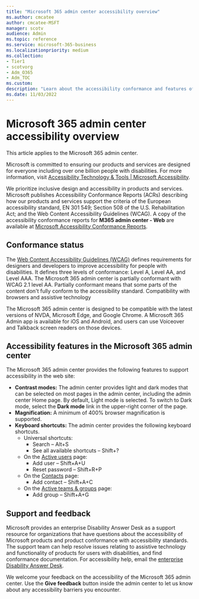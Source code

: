 ```yaml
---
title: "Microsoft 365 admin center accessibility overview"
ms.author: cmcatee
author: cmcatee-MSFT
manager: scotv
audience: Admin
ms.topic: reference
ms.service: microsoft-365-business
ms.localizationpriority: medium
ms.collection: 
- Tier1
- scotvorg
- Adm_O365
- Adm_TOC
ms.custom:
description: "Learn about the accessibility conformance and features of the Microsoft 365 admin center."
ms.date: 11/03/2022
---
```


# Microsoft 365 admin center accessibility overview

This article applies to the Microsoft 365 admin center.

Microsoft is committed to ensuring our products and services are designed for everyone including over one billion people with disabilities. For more information, visit [Accessibility Technology & Tools | Microsoft Accessibility](https://www.microsoft.com/accessibility/).

We prioritize inclusive design and accessibility in products and services. Microsoft publishes Accessibility Conformance Reports (ACRs) describing how our products and services support the criteria of the European accessibility standard, EN 301 549; Section 508 of the U.S. Rehabilitation Act; and the Web Content Accessibility Guidelines (WCAG). A copy of the accessibility conformance reports for **M365 admin center - Web** are available at [Microsoft Accessibility Conformance Reports](https://cloudblogs.microsoft.com/industry-blog/government/2018/09/11/accessibility-conformance-reports/).

## Conformance status

The [Web Content Accessibility Guidelines (WCAG)](https://www.w3.org/WAI/standards-guidelines/wcag/) defines requirements for designers and developers to improve accessibility for people with disabilities. It defines three levels of conformance: Level A, Level AA, and Level AAA. The Microsoft 365 admin center is partially conformant with WCAG 2.1 level AA. Partially conformant means that some parts of the content don't fully conform to the accessibility standard.
Compatibility with browsers and assistive technology

The Microsoft 365 admin center is designed to be compatible with the latest versions of NVDA, Microsoft Edge, and Google Chrome. A Microsoft 365 Admin app is available for iOS and Android, and users can use Voiceover and Talkback screen readers on those devices.

## Accessibility features in the Microsoft 365 admin center

The Microsoft 365 admin center provides the following features to support accessibility in the web site:

- **Contrast modes:** The admin center provides light and dark modes that can be selected on most pages in the admin center, including the admin center Home page. By default, Light mode is selected. To switch to Dark mode, select the **Dark mode** link in the upper-right corner of the page.
- **Magnification:** A minimum of 400% browser magnification is supported.
- **Keyboard shortcuts:** The admin center provides the following keyboard shortcuts.
  - Universal shortcuts:
    - Search – Alt+S
    - See all available shortcuts – Shift+?
  - On the <a href="https://go.microsoft.com/fwlink/p/?linkid=834822" target="_blank">Active users</a> page:
    - Add user – Shift+A+U
    - Reset password – Shift+R+P
  - On the <a href="https://go.microsoft.com/fwlink/p/?linkid=2053302" target="_blank">Contacts</a> page:
    - Add contact  – Shift+A+C
  - On the <a href="https://go.microsoft.com/fwlink/p/?linkid=2052855" target="_blank">Active teams & groups</a> page:
    - Add group – Shift+A+G

## Support and feedback

Microsoft provides an enterprise Disability Answer Desk as a support resource for organizations that have questions about the accessibility of Microsoft products and product conformance with accessibility standards. The support team can help resolve issues relating to assistive technology and functionality of products for users with disabilities, and find conformance documentation. For accessibility help, email the [enterprise Disability Answer Desk](mailto:eDAD@microsoft.com).

We welcome your feedback on the accessibility of the Microsoft 365 admin center. Use the **Give feedback** button inside the admin center to let us know about any accessibility barriers you encounter.
